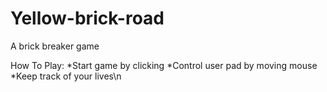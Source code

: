 # Yellow-brick-road
A brick breaker game

How To Play:
*Start game by clicking 
*Control user pad by moving mouse
*Keep track of your lives\n

